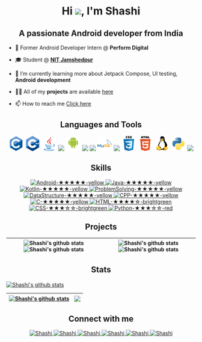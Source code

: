 <h1 align="center">Hi <img src="https://media.giphy.com/media/hvRJCLFzcasrR4ia7z/giphy.gif" width="30px"/>, I'm Shashi</h1>
<h2 align="center">A passionate Android developer from India</h2>

- 🔭 Former Android Developer Intern @ **Perform Digital**

- 🎓 Student @ **<a href="http://www.nitjsr.ac.in/">NIT Jamshedpur</a>**

- 🌱 I’m currently learning more about Jetpack Compose, UI testing, **Android development**

- 👨‍💻 All of my **projects** are available [here](https://kt-shashi.github.io/)

- 📫 How to reach me [Click here](https://www.linkedin.com/in/kt-shashi/)

<!-- ----------------------------------------------------------------------------------------------------------------------------------------->

<h2 align="center">Languages and Tools</h2>

<p align="center">
<code><img height="40" src="https://raw.githubusercontent.com/devicons/devicon/master/icons/c/c-original.svg" /></code>
<code><img height="40" src="https://raw.githubusercontent.com/devicons/devicon/master/icons/cplusplus/cplusplus-original.svg" /></code>
<code><img height="40" src="https://raw.githubusercontent.com/devicons/devicon/master/icons/java/java-original.svg" /></code>
<code><img height="40" src="https://www.vectorlogo.zone/logos/kotlinlang/kotlinlang-icon.svg" /></code>
<code><img height="40" src="https://raw.githubusercontent.com/devicons/devicon/master/icons/android/android-original-wordmark.svg" /></code>
<code><img height="40" src="https://www.vectorlogo.zone/logos/firebase/firebase-icon.svg" /></code>
<code><img height="40" src="https://www.vectorlogo.zone/logos/sqlite/sqlite-icon.svg" /></code>
<code><img height="40" src="https://raw.githubusercontent.com/devicons/devicon/master/icons/mysql/mysql-original-wordmark.svg" /></code>
<code><img height="40" src="https://www.vectorlogo.zone/logos/git-scm/git-scm-icon.svg" /></code>
<code><img height="40" src="https://raw.githubusercontent.com/devicons/devicon/master/icons/css3/css3-original-wordmark.svg" /></code>
<code><img height="40" src="https://raw.githubusercontent.com/devicons/devicon/master/icons/html5/html5-original-wordmark.svg" /></code>
<code><img height="40" src="https://raw.githubusercontent.com/devicons/devicon/master/icons/linux/linux-original.svg" /></code>
<code><img height="40" src="https://raw.githubusercontent.com/devicons/devicon/master/icons/python/python-original.svg" /></code>
<code><img height="40" src="https://www.vectorlogo.zone/logos/opencv/opencv-icon.svg" /></code>
</p>

<!-- --------------------------------------------------------------------------------------------------------------------------------------- -->

<h2 align="center">Skills</h2>

<p align="center">
  <a href="https://img.shields.io/badge/Android-★★★★★★-yellow">
   <img alt="Android-★★★★★-yellow" src="https://img.shields.io/badge/Android-★★★★★-yellow" />
  </a>
  <a href="https://img.shields.io/badge/Java-★★★★★★-yellow">
   <img alt="Java-★★★★★-yellow" src="https://img.shields.io/badge/Java-★★★★★-yellow" />
  </a>
  <a href="https://img.shields.io/badge/Kotlin-★★★★★★-yellow">
   <img alt="Kotlin-★★★★★-yellow" src="https://img.shields.io/badge/Kotlin-★★★★★-yellow" />
  </a>
  <a href="https://img.shields.io/badge/ProblemSolving-★★★★★★-yellow">
   <img alt="ProblemSolving-★★★★★-yellow" src="https://img.shields.io/badge/ProblemSolving-★★★★★-yellow" />
  </a>
  <a href="https://img.shields.io/badge/DataStructure-★★★★★-yellow">
   <img alt="DataStructure-★★★★★-yellow" src="https://img.shields.io/badge/DataStructure-★★★★★-yellow" />
  </a>
  <a href="https://img.shields.io/badge/CPP-★★★★★-yellow">
   <img alt="CPP-★★★★★-yellow" src="https://img.shields.io/badge/CPP-★★★★★-yellow" />
  </a>
  <a href="https://img.shields.io/badge/C-★★★★★-yellow">
   <img alt="C-★★★★★-yellow" src="https://img.shields.io/badge/C-★★★★★-yellow" />
  </a>
  <a href="https://img.shields.io/badge/HTML-★★★★☆-brightgreen">
   <img alt="HTML-★★★★☆-brightgreen" src="https://img.shields.io/badge/HTML-★★★★☆-brightgreen" />
  </a>
  <a href="https://img.shields.io/badge/CSS-★★★☆☆-brightgreen">
   <img alt="CSS-★★★☆☆-brightgreen" src="https://img.shields.io/badge/CSS-★★★☆☆-brightgreen" />
  </a>
  <a href="https://img.shields.io/badge/Python-★★★☆☆-red">
   <img alt="Python-★★★☆☆-red" src="https://img.shields.io/badge/Python-★★★☆☆-red" />
   </a>
</p>

<!-- --------------------------------------------------------------------------------------------------------------------------------------- -->   

<h2 align="center">Projects</h2>

| ![Shashi's github stats](https://github-readme-stats.vercel.app/api/pin/?username=kt-shashi&repo=wittyape&cache_seconds=86400&theme=vision-friendly-dark) ![Shashi's github stats](https://github-readme-stats.vercel.app/api/pin/?username=kt-shashi&repo=blog-mob&cache_seconds=86400&theme=vision-friendly-dark) | ![Shashi's github stats](https://github-readme-stats.vercel.app/api/pin/?username=kt-shashi&repo=newsdozz&cache_seconds=86400&theme=vision-friendly-dark) ![Shashi's github stats](https://github-readme-stats.vercel.app/api/pin/?username=kt-shashi&repo=CloudNotes&cache_seconds=86400&theme=vision-friendly-dark) | 
| ------------- | ------------- |

<!-- --------------------------------------------------------------------------------------------------------------------------------------- -->


<h2 align="center">Stats</h2>

<a href="https://github.com/kt-shashi"><img align="center" src="https://streak-stats.demolab.com/?user=kt-shashi&theme=highcontrast" alt="Shashi's github stats" /></a>

| <a href="https://github.com/kt-shashi"><img align="center" src="https://github-readme-stats.vercel.app/api?username=kt-shashi&count_private=true&theme=vision-friendly-dark&show_icons=true" alt="Shashi's github stats" /></a> | <a href="https://github.com/kt-shashi"><img align="center" src="https://github-readme-stats.vercel.app/api/top-langs/?username=kt-shashi&layout=compact&theme=vision-friendly-dark" /></a> |
| ------------- | ------------- |

<!-- --------------------------------------------------------------------------------------------------------------------------------------- -->   


<h2 align="center">Connect with me</h2>

<p align="center">
  
 <a href="https://linkedin.com/in/kt-shashi">
   <img alt="Shashi" src="https://img.shields.io/badge/-LinkedIn-blue?style=flat-square&logo=Linkedin&logoColor=white&link=https://linkedin.com/in/kt-shashi/" />
 </a>
  
 <a href="https://dev.to/shashi10">
   <img alt="Shashi" src="https://img.shields.io/badge/-DEV.TO-black?style=flat-square&logo=Dev&logoColor=white&link=https://dev.to/shashi10" />
 </a>
  
 <a href="https://www.instagram.com/kt.shashi">
   <img alt="Shashi" src="https://img.shields.io/badge/-Instagram-red?style=flat-square&logo=Instagram&logoColor=white&link=https://www.instagram.com/kt.shashi/" />
 </a>

 </a>
 <a href="mailto:shkt03@gmail.com">
   <img alt="Shashi" src="https://img.shields.io/badge/-Gmail-pink?style=flat-square&logo=Gmail&logoColor=white&link=mailto:shkt03@gmail.com" />
 </a>
 
 <a href="https://kt-shashi.github.io/">
   <img alt="Shashi" src="https://img.shields.io/badge/-Website-olive?style=flat-square&logo=Website&logoColor=white&link=https://kt-shashi.github.io" />
 </a>
 
 <a href="https://github.com/kt-shashi">
   <img alt="Shashi" src="https://img.shields.io/github/followers/kt-shashi?label=follow&style=social" />
 </a>   
 
</p>

<!-- --------------------------------------------------------------------------------------------------------------------------------------- -->


